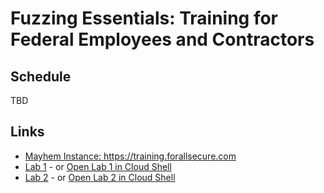 # Fuzzing Essentials: Training for Federal Employees and Contractors

## Schedule

TBD

## Links

* <a href="https://training.forallsecure.com" target="_blank">Mayhem Instance: https://training.forallsecure.com</a>
* [Lab 1](https://github.com/dbrumley/fuzzing-cloudshell-tutorial/blob/main/lab1.md) - or [Open Lab 1 in Cloud
    Shell](https://console.cloud.google.com/cloudshell/open?git_repo=https://github.com/dbrumley/fuzzing-cloudshell-tutorial.git&page=editor&tutorial=lab1.md&shellonly=true&https://ssh.cloud.google.com/cloudshell/editor&cloudshell_image=gcr.io%2Fnew-training-000001%2Fforallsecure-training)
* [Lab 2](https://github.com/dbrumley/fuzzing-cloudshell-tutorial/blob/main/lab2.md) - or [Open Lab 2 in Cloud
    Shell](https://console.cloud.google.com/cloudshell/open?git_repo=https://github.com/dbrumley/fuzzing-cloudshell-tutorial.git&page=editor&tutorial=lab2.md&shellonly=true&https://ssh.cloud.google.com/cloudshell/editor&cloudshell_image=gcr.io%2Fnew-training-000001%2Fforallsecure-training)

